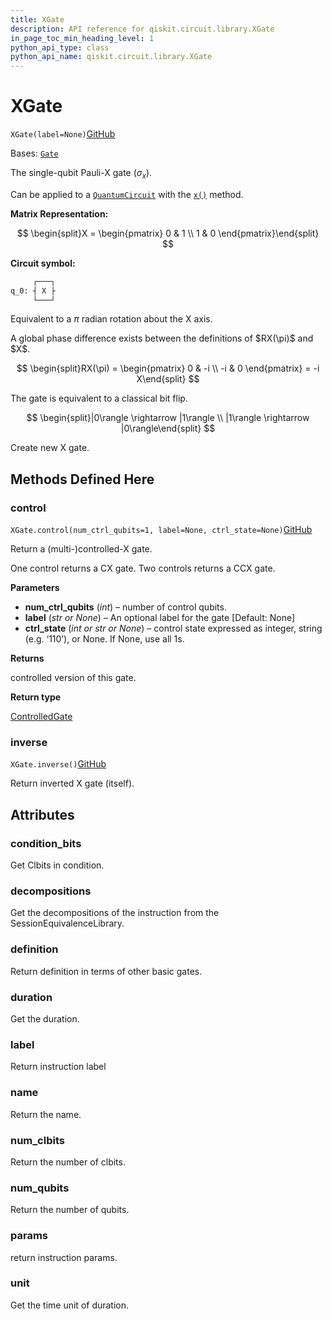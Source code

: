```yaml
---
title: XGate
description: API reference for qiskit.circuit.library.XGate
in_page_toc_min_heading_level: 1
python_api_type: class
python_api_name: qiskit.circuit.library.XGate
---
```


# XGate

<span id="qiskit.circuit.library.XGate" />

`XGate(label=None)`[GitHub](https://github.com/qiskit/qiskit/tree/stable/0.43/qiskit/circuit/library/standard_gates/x.py "view source code")

Bases: [`Gate`](qiskit.circuit.Gate "qiskit.circuit.gate.Gate")

The single-qubit Pauli-X gate ($\sigma_x$).

Can be applied to a [`QuantumCircuit`](qiskit.circuit.QuantumCircuit "qiskit.circuit.QuantumCircuit") with the [`x()`](qiskit.circuit.QuantumCircuit#x "qiskit.circuit.QuantumCircuit.x") method.

**Matrix Representation:**

$$
\begin{split}X = \begin{pmatrix}
        0 & 1 \\
        1 & 0
    \end{pmatrix}\end{split}
$$

**Circuit symbol:**

```python
     ┌───┐
q_0: ┤ X ├
     └───┘
```

Equivalent to a $\pi$ radian rotation about the X axis.

<Admonition title="Note" type="note">
  A global phase difference exists between the definitions of $RX(\pi)$ and $X$.

  $$
  \begin{split}RX(\pi) = \begin{pmatrix}
              0 & -i \\
              -i & 0
            \end{pmatrix}
          = -i X\end{split}
  $$
</Admonition>

The gate is equivalent to a classical bit flip.

$$
\begin{split}|0\rangle \rightarrow |1\rangle \\
|1\rangle \rightarrow |0\rangle\end{split}
$$

Create new X gate.

## Methods Defined Here

<span id="qiskit-circuit-library-xgate-control" />

### control

<span id="qiskit.circuit.library.XGate.control" />

`XGate.control(num_ctrl_qubits=1, label=None, ctrl_state=None)`[GitHub](https://github.com/qiskit/qiskit/tree/stable/0.43/qiskit/circuit/library/standard_gates/x.py "view source code")

Return a (multi-)controlled-X gate.

One control returns a CX gate. Two controls returns a CCX gate.

**Parameters**

*   **num\_ctrl\_qubits** (*int*) – number of control qubits.
*   **label** (*str or None*) – An optional label for the gate \[Default: None]
*   **ctrl\_state** (*int or str or None*) – control state expressed as integer, string (e.g. ‘110’), or None. If None, use all 1s.

**Returns**

controlled version of this gate.

**Return type**

[ControlledGate](qiskit.circuit.ControlledGate "qiskit.circuit.ControlledGate")

<span id="qiskit-circuit-library-xgate-inverse" />

### inverse

<span id="qiskit.circuit.library.XGate.inverse" />

`XGate.inverse()`[GitHub](https://github.com/qiskit/qiskit/tree/stable/0.43/qiskit/circuit/library/standard_gates/x.py "view source code")

Return inverted X gate (itself).

## Attributes

<span id="qiskit.circuit.library.XGate.condition_bits" />

### condition\_bits

Get Clbits in condition.

<span id="qiskit.circuit.library.XGate.decompositions" />

### decompositions

Get the decompositions of the instruction from the SessionEquivalenceLibrary.

<span id="qiskit.circuit.library.XGate.definition" />

### definition

Return definition in terms of other basic gates.

<span id="qiskit.circuit.library.XGate.duration" />

### duration

Get the duration.

<span id="qiskit.circuit.library.XGate.label" />

### label

Return instruction label

<span id="qiskit.circuit.library.XGate.name" />

### name

Return the name.

<span id="qiskit.circuit.library.XGate.num_clbits" />

### num\_clbits

Return the number of clbits.

<span id="qiskit.circuit.library.XGate.num_qubits" />

### num\_qubits

Return the number of qubits.

<span id="qiskit.circuit.library.XGate.params" />

### params

return instruction params.

<span id="qiskit.circuit.library.XGate.unit" />

### unit

Get the time unit of duration.

